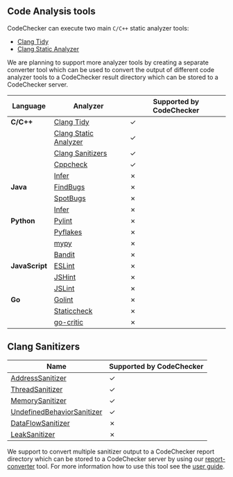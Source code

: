 ## Code Analysis tools
CodeChecker can execute two main `C/C++` static analyzer tools:
- [Clang Tidy](https://clang.llvm.org/extra/clang-tidy/)
- [Clang Static Analyzer](https://clang-analyzer.llvm.org/)

We are planning to support more analyzer tools by creating a separate converter
tool which can be used to convert the output of different code analyzer tools
to a CodeChecker result directory which can be stored to a CodeChecker server.

| Language       | Analyzer     | Supported by CodeChecker |
| -------------- |--------------|---------------------|
| **C/C++**      | [Clang Tidy](https://clang.llvm.org/extra/clang-tidy/)  | ✓ |
|                | [Clang Static Analyzer](https://clang-analyzer.llvm.org/)    | ✓ |
|                | [Clang Sanitizers](#clang-sanitizers)    | ✓ |
|                | [Cppcheck](cppcheck.md)    | ✓ |
|                | [Infer](https://fbinfer.com/)    | ✗ |
| **Java**       | [FindBugs](http://findbugs.sourceforge.net/)    | ✗ |
|                | [SpotBugs](https://spotbugs.github.io/)    | ✗ |
|                | [Infer](https://fbinfer.com/)    | ✗ |
| **Python**     | [Pylint](https://www.pylint.org/)    | ✗ |
|                | [Pyflakes](https://github.com/PyCQA/pyflakes)    | ✗ |
|                | [mypy](http://mypy-lang.org/)    | ✗ |
|                | [Bandit](https://github.com/PyCQA/bandit)    | ✗ |
| **JavaScript** | [ESLint](https://eslint.org/)    | ✗ |
|                | [JSHint](https://jshint.com/)    | ✗ |
|                | [JSLint](https://jslint.com/)    | ✗ |
| **Go**         | [Golint](https://github.com/golang/lint)    | ✗ |
|                | [Staticcheck](https://staticcheck.io/)    | ✗ |
|                | [go-critic](https://github.com/go-critic/go-critic)    | ✗ |

## Clang Sanitizers
| Name         | Supported by CodeChecker |
|--------------|---------------------|
| [AddressSanitizer](https://clang.llvm.org/docs/AddressSanitizer.html)    | ✓ |
| [ThreadSanitizer](https://clang.llvm.org/docs/ThreadSanitizer.html)    | ✓ |
| [MemorySanitizer](https://clang.llvm.org/docs/MemorySanitizer.html)    | ✓ |
| [UndefinedBehaviorSanitizer](https://clang.llvm.org/docs/UndefinedBehaviorSanitizer.html)    | ✓ |
| [DataFlowSanitizer](https://clang.llvm.org/docs/DataFlowSanitizer.html)    | ✗ |
| [LeakSanitizer](https://clang.llvm.org/docs/LeakSanitizer.html)    | ✗ |

We support to convert multiple sanitizer output to a CodeChecker report
directory which can be stored to a CodeChecker server by using our
[report-converter](/tools/report-converter) tool. For more information how to
use this tool see the [user guide](/tools/report-converter/README.md).
